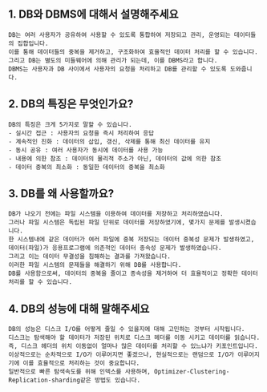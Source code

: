 ## 1. DB와 DBMS에 대해서 설명해주세요

    DB는 여러 사용자가 공유하여 사용할 수 있도록 통합하여 저장되고 관리, 운영되는 데이터들의 집합입니다.
    이를 통해 데이터들의 중복을 제거하고, 구조화하여 효율적인 데이터 처리를 할 수 있습니다.
    그리고 DB는 별도의 미들웨어에 의해 관리가 되는데, 이를 DBMS라고 합니다.
    DBMS는 사용자과 DB 사이에서 사용자의 요청을 처리하고 DB를 관리할 수 있도록 도와줍니다.


## 2. DB의 특징은 무엇인가요?

    DB의 특징은 크게 5가지로 말할 수 있습니다.
    - 실시간 접근 : 사용자의 요청을 즉시 처리하여 응답
    - 계속적인 진화 : 데이터의 삽입, 갱신, 삭제를 통해 최신 데이터를 유지
    - 동시 공유 : 여러 사용자가 동시에 데이터를 사용 가능
    - 내용에 의한 참조 : 데이터의 물리적 주소가 아닌, 데이터의 값에 의한 참조
    - 데이터 중복의 최소화 : 동일한 데이터의 중복을 최소화 


## 3. DB를 왜 사용할까요?

    DB가 나오기 전에는 파일 시스템을 이용하여 데이터를 저장하고 처리하였습니다.
    그러나 파일 시스템은 독립된 파일 단위로 데이터를 저장하였기에, 몇가지 문제를 발생시켰습니다.
    한 시스템내에 같은 데이터가 여러 파일에 중복 저장되는 데이터 중복성 문제가 발생하였고,
    데이터(파일)가 응용프로그램에 의존적인 데이터 종속성 문제가 발생하였습니다.
    그리고 이는 데이터 무결성을 침해하는 결과를 가져왔습니다.
    이러한 파일 시스템의 문제들을 해결하기 위해 DB를 사용합니다.
    DB를 사용함으로써, 데이터의 중복을 줄이고 종속성을 제거하여 더 효율적이고 정확한 데이터 처리를 할 수 있습니다.


## 4. DB의 성능에 대해 말해주세요

    DB의 성능은 디스크 I/O를 어떻게 줄일 수 있을지에 대해 고민하는 것부터 시작됩니다.
    디스크는 탐색해야 할 데이터가 저장된 위치로 디스크 헤더를 이동 시키고 데이터를 읽습니다.
    즉, 디스크 헤더의 위치 이동없이 얼마나 많은 데이터를 처리할 수 있느냐가 키포인트입니다.
    이상적으로는 순차적으로 I/O가 이루어지면 좋겠으나, 현실적으로는 랜덤으로 I/O가 이루어지기에 이를 효율적으로 처리하는 것이 중요합니다.
    일반적으로 빠른 탐색속도를 위해 인덱스를 사용하며, Optimizer-Clustering-Replication-sharding같은 방법도 있습니다.
    
